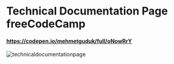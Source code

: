 # Technical Documentation Page freeCodeCamp
#### https://codepen.io/mehmetguduk/full/oNowRrY
![technicaldocumentationpage](https://user-images.githubusercontent.com/85064536/156375301-5c4196ca-cfdd-4c4e-b06b-526c3bd7a544.jpg)
